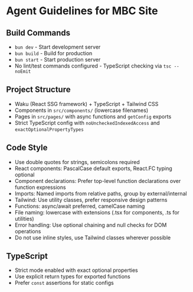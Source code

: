# Agent Guidelines for MBC Site

## Build Commands
- `bun dev` - Start development server
- `bun build` - Build for production
- `bun start` - Start production server
- No lint/test commands configured - TypeScript checking via `tsc --noEmit`

## Project Structure
- Waku (React SSG framework) + TypeScript + Tailwind CSS
- Components in `src/components/` (lowercase filenames)
- Pages in `src/pages/` with async functions and `getConfig` exports
- Strict TypeScript config with `noUncheckedIndexedAccess` and `exactOptionalPropertyTypes`

## Code Style
- Use double quotes for strings, semicolons required
- React components: PascalCase default exports, React.FC typing optional
- Component declarations: Prefer top-level function declarations over function expressions
- Imports: Named imports from relative paths, group by external/internal
- Tailwind: Use utility classes, prefer responsive design patterns
- Functions: async/await preferred, camelCase naming
- File naming: lowercase with extensions (.tsx for components, .ts for utilities)
- Error handling: Use optional chaining and null checks for DOM operations
- Do not use inline styles, use Tailwind classes wherever possible

## TypeScript
- Strict mode enabled with exact optional properties
- Use explicit return types for exported functions
- Prefer `const` assertions for static configs
